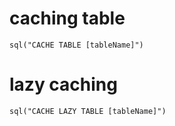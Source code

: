 # caching table
    
    sql("CACHE TABLE [tableName]")

# lazy caching 
    sql("CACHE LAZY TABLE [tableName]")


